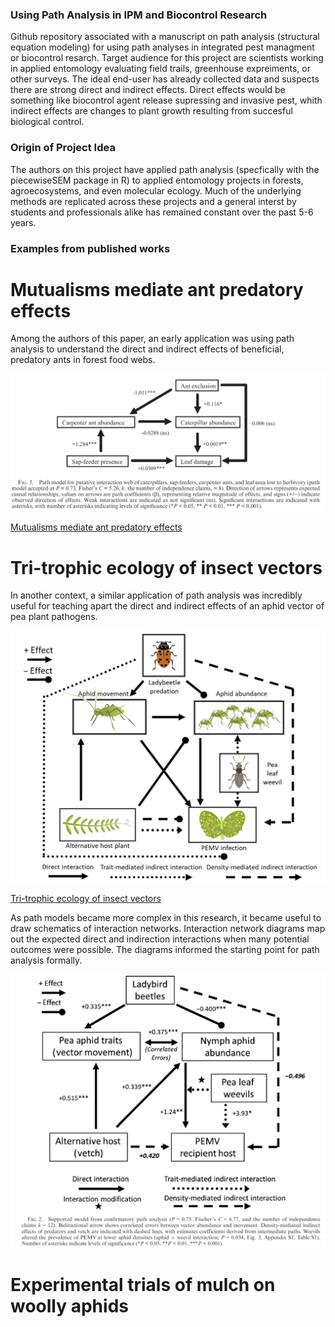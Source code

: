 ### Using Path Analysis in IPM and Biocontrol Research

Github repository associated with a manuscript on path analysis (structural equation modeling) for using path analyses in integrated pest managment or biocontrol resarch. Target audience for this project are scientists working in applied entomology evaluating field trails, greenhouse expreiments, or other surveys. The ideal end-user has already collected data and suspects there are strong direct and indirect effects. Direct effects would be something like biocontrol agent release supressing and invasive pest, whith indirect effects are changes to plant growth resulting from succesful biological control.

### Origin of Project Idea

The authors on this project have applied path analysis (specfically with the piecewiseSEM package in R) to applied entomology projects in forests, agroecosystems, and even molecular ecology. Much of the underlying methods are replicated across these projects and a general interst by students and professionals alike has remained constant over the past 5-6 years.

### Examples from published works

# Mutualisms mediate ant predatory effects

Among the authors of this paper, an early application was using path analysis to understand the direct and indirect effects of beneficial, predatory ants in forest food webs.

![Clark et al. 2016](https://github.com/robclark19/pathanalysismethods/blob/main/ecology2016.png)

[Mutualisms mediate ant predatory effects](https://esajournals.onlinelibrary.wiley.com/doi/abs/10.1002/ecy.1571)

# Tri-trophic ecology of insect vectors

In another context, a similar application of path analysis was incredibly useful for teaching apart the direct and indirect effects of an aphid vector of pea plant pathogens.

![Clark et al. 2019](https://github.com/robclark19/pathanalysismethods/blob/main/ecology2019a.png)

[Tri-trophic ecology of insect vectors](https://esajournals.onlinelibrary.wiley.com/doi/full/10.1002/ecy.2879)

As path models became more complex in this research, it became useful to draw schematics of interaction networks. Interaction network diagrams map out the expected direct and indirection interactions when many potential outcomes were possible. The diagrams informed the starting point for path analysis formally.

![Clark et al. 2019](https://github.com/robclark19/pathanalysismethods/blob/main/ecology2019b.png)

# Experimental trials of mulch on woolly aphids
